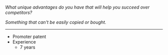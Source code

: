 *What unique advantages do you have that will help you succeed over competitors?*

*Something that can't be easily copied or bought.*
***

- Promoter patent
- Experience
	- 7 years